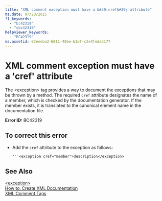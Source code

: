```yaml
---
title: "XML comment exception must have a &#39;cref&#39; attribute"
ms.date: 07/20/2015
f1_keywords: 
  - "bc42319"
  - "vbc42319"
helpviewer_keywords: 
  - "BC42319"
ms.assetid: 62eeeba3-6811-48be-b1ef-c2e4feda3177
---
```

# XML comment exception must have a &#39;cref&#39; attribute
The \<exception> tag provides a way to document the exceptions that may be thrown by a method. The required `cref` attribute designates the name of a member, which is checked by the documentation generator. If the member exists, it is translated to the canonical element name in the documentation file.  
  
 **Error ID:** BC42319  
  
## To correct this error  
  
-   Add the `cref` attribute to the exception as follows:  
  
    ```  
    '''<exception cref="member">description</exception>  
    ```  
  
## See Also  
 [\<exception>](../../../visual-basic/language-reference/xmldoc/exception.md)  
 [How to: Create XML Documentation](../../../visual-basic/programming-guide/program-structure/how-to-create-xml-documentation.md)  
 [XML Comment Tags](../../../visual-basic/language-reference/xmldoc/index.md)
